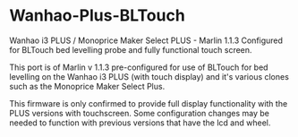 # Wanhao-Plus-BLTouch
Wanhao i3 PLUS / Monoprice Maker Select PLUS - Marlin 1.1.3 Configured for BLTouch bed levelling probe and fully functional touch screen. 

This port is of Marlin v 1.1.3 pre-configured for use of BLTouch for bed levelling on the Wanhao i3 PLUS (with touch display) and it's various clones such as the Monoprice Maker Select Plus.

This firmware is only confirmed to provide full display functionality with the PLUS versions with touchscreen. Some configuration changes may be needed to function with previous versions that have the lcd and wheel.
